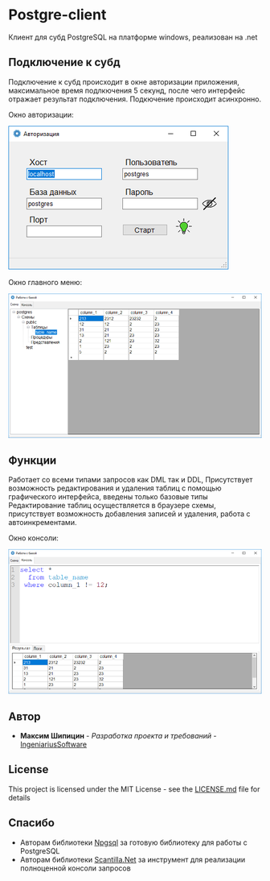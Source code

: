 # Postgre-client

Клиент для субд PostgreSQL на платформе windows, реализован на .net

## Подключение к субд

Подключение к субд происходит в окне авторизации приложения,
максимальное время подлкючения 5 секунд, после чего интерфейс отражает
результат подключения. Подкючение происходит асинхронно.

Окно авторизации:

![Authorization](examples/Authorization.png)

Окно главного меню:

![Main_menu](examples/Main_menu.png)

## Функции
Работает со всеми типами запросов как DML так и DDL,
Присутствует возможность редактирования и удаления таблиц с помощью графического интерфейса, введены только базовые типы
Редактирование таблиц осуществляется в браузере схемы, присутствует возможность добавления записей и удаления, работа с автоинкрементами.

Окно консоли:

![Console](examples/Console.png)


## Автор

* **Максим Шипицин** - *Разработка проекта и требований* - [ IngeniariusSoftware](https://github.com/IngeniariusSoftware)

## License

This project is licensed under the MIT License - see the [LICENSE.md](LICENSE.md) file for details

## Спасибо
- Авторам библиотеки [Npgsql](https://www.npgsql.org/) за готовую библиотеку для работы с PostgreSQL
- Авторам библиотеки [Scantilla.Net](https://github.com/jacobslusser/ScintillaNET) за инструмент для реализации полноценной консоли запросов

